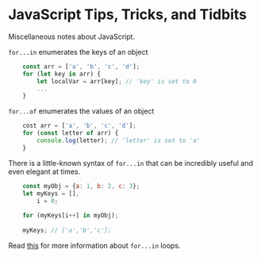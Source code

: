# JavaScript Tips, Tricks, and Tidbits

Miscellaneous notes about JavaScript.

`for...in` enumerates the keys of an object

```javascript
    const arr = ['a', 'b', 'c', 'd'];
    for (let key in arr) { 
        let localVar = arr[key]; // 'key' is set to 0
        ...
    }
```

`for...of` enumerates the values of an object

```javascript
    cost arr = ['a', 'b', 'c', 'd'];
    for (const letter of arr) {
        console.log(letter); // 'letter' is set to 'a'
    }
```

There is a little-known syntax of `for...in` that can be incredibly useful and even elegant at times.

```javascript
    const myObj = {a: 1, b: 2, c: 3}; 
    let myKeys = [], 
        i = 0;
     
    for (myKeys[i++] in myObj);
     
    myKeys; // ['a','b','c'];
```

Read [this](https://javascriptweblog.wordpress.com/2011/01/04/exploring-javascript-for-in-loops/) for more information about `for...in` loops.

